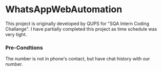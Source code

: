 # WhatsAppWebAutomation

This project is originally developed by QUPS for "SQA Intern Coding Challange". I have partially completed this project as time schedule was very tight.

### Pre-Condtions
The number is not in phone's contact, but have chat history with our number.
